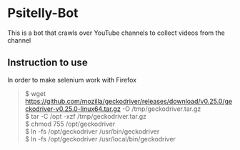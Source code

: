 # Psitelly-Bot
This is a bot that crawls over YouTube channels to collect videos from the channel

## Instruction to use
In order to make selenium work with Firefox
> $ wget https://github.com/mozilla/geckodriver/releases/download/v0.25.0/geckodriver-v0.25.0-linux64.tar.gz -O /tmp/geckodriver.tar.gz \
$ tar -C /opt -xzf /tmp/geckodriver.tar.gz \
$ chmod 755 /opt/geckodriver \
$ ln -fs /opt/geckodriver /usr/bin/geckodriver \
$ ln -fs /opt/geckodriver /usr/local/bin/geckodriver


